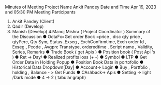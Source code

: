 Minutes of Meeting
Project Name Ankit Pandey
Date and Time Apr 19, 2023 and 05:30 PM
Meeting Participants
1. Ankit Pandey (Client)
2. Qadir (Develop)
3. Manish (Develop)
4.Manoj Mishra ( Project Coordinator )
Summary of the Discussion
● OctaFx=Get order Book =price , disc qty price , qtyPerc, Qty
Sym, Status ,Exseg , ExchConfirmtime, Exch order Id , Exseg ,
Pcode , Avgprc Transtype, orderedtime , Script name , Validity,
Series, Remarks
● Trade Book ( get Apis )
● Position book ( Post Api ‘s )
● Ret -> Day/
● Realized profits loss (+ -)
● Symbol
● LTP
● Get Order Data in Holding Popup
● Position Book Data in portofolio
● Historical Data Dropdown[Day]
● Account=> Login
● Buy , Portfolio , holding , Balance - > Get Funds
● CAshback-> Apis
● Setting -> light /Dark mode
● 4 -> 2 ( tabular graph)
